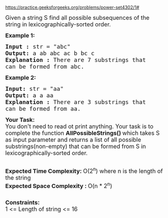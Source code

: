 https://practice.geeksforgeeks.org/problems/power-set4302/1#

<div class="problem-statement">
                <p></p><p><span style="font-size:18px">Given a string S find&nbsp;all possible subsequences&nbsp;of the string in lexicographically-sorted order.</span></p>

<p><span style="font-size:18px"><strong>Example 1:</strong></span></p>

<pre><span style="font-size:18px"><strong>Input : </strong>str = "abc"
<strong>Output: </strong>a ab abc ac b bc c
<strong>Explanation : </strong>There are 7 substrings that 
can be formed from abc.</span>
</pre>

<p><span style="font-size:18px"><strong>Example 2:</strong></span></p>

<pre><span style="font-size:18px"><strong>Input: </strong>str = "aa"
<strong>Output: </strong>a a aa
<strong>Explanation : </strong>There are 3 substrings that 
can be formed from aa.</span>
</pre>

<p><span style="font-size:18px"><strong>Your Task:</strong><br>
You don't need to read ot print anything. Your task is to complete the function&nbsp;<strong>AllPossibleStrings()&nbsp;</strong>which takes S as input parameter and returns a list of all possible substrings(non-empty) that can be formed from S in lexicographically-sorted order.</span><br>
&nbsp;</p>

<p><span style="font-size:18px"><strong>Expected Time Complexity:&nbsp;</strong>O(2<sup>n</sup>) where n is the length of the string<br>
<strong>Expected Space Complexity :&nbsp;</strong>O(n * 2<sup>n</sup>)</span><br>
&nbsp;</p>

<p><strong><span style="font-size:18px">Constraints:&nbsp;</span></strong><br>
<span style="font-size:18px">1 &lt;= Length of string &lt;= 16</span></p>
 <p></p>
            </div>
